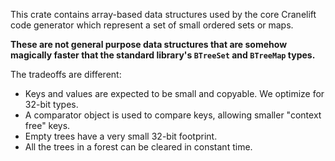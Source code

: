 This crate contains array-based data structures used by the core Cranelift code
generator which represent a set of small ordered sets or maps.

**These are not general purpose data structures that are somehow magically faster that the
standard library's `BTreeSet` and `BTreeMap` types.**

The tradeoffs are different:

- Keys and values are expected to be small and copyable. We optimize for 32-bit types.
- A comparator object is used to compare keys, allowing smaller "context free" keys.
- Empty trees have a very small 32-bit footprint.
- All the trees in a forest can be cleared in constant time.
